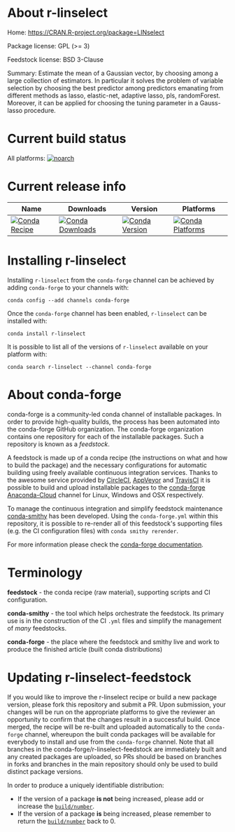 About r-linselect
=================

Home: https://CRAN.R-project.org/package=LINselect

Package license: GPL (>= 3)

Feedstock license: BSD 3-Clause

Summary: Estimate the mean of a Gaussian vector, by choosing among a large collection of estimators. In particular it solves the problem of variable selection by choosing the best predictor among  predictors emanating from different methods as lasso, elastic-net, adaptive lasso, pls, randomForest. Moreover, it can be applied for choosing the tuning parameter in a Gauss-lasso procedure.



Current build status
====================

All platforms:
[![noarch](https://img.shields.io/circleci/project/github/conda-forge/r-linselect-feedstock/master.svg?label=noarch)](https://circleci.com/gh/conda-forge/r-linselect-feedstock)

Current release info
====================

| Name | Downloads | Version | Platforms |
| --- | --- | --- | --- |
| [![Conda Recipe](https://img.shields.io/badge/recipe-r--linselect-green.svg)](https://anaconda.org/conda-forge/r-linselect) | [![Conda Downloads](https://img.shields.io/conda/dn/conda-forge/r-linselect.svg)](https://anaconda.org/conda-forge/r-linselect) | [![Conda Version](https://img.shields.io/conda/vn/conda-forge/r-linselect.svg)](https://anaconda.org/conda-forge/r-linselect) | [![Conda Platforms](https://img.shields.io/conda/pn/conda-forge/r-linselect.svg)](https://anaconda.org/conda-forge/r-linselect) |

Installing r-linselect
======================

Installing `r-linselect` from the `conda-forge` channel can be achieved by adding `conda-forge` to your channels with:

```
conda config --add channels conda-forge
```

Once the `conda-forge` channel has been enabled, `r-linselect` can be installed with:

```
conda install r-linselect
```

It is possible to list all of the versions of `r-linselect` available on your platform with:

```
conda search r-linselect --channel conda-forge
```


About conda-forge
=================

conda-forge is a community-led conda channel of installable packages.
In order to provide high-quality builds, the process has been automated into the
conda-forge GitHub organization. The conda-forge organization contains one repository
for each of the installable packages. Such a repository is known as a *feedstock*.

A feedstock is made up of a conda recipe (the instructions on what and how to build
the package) and the necessary configurations for automatic building using freely
available continuous integration services. Thanks to the awesome service provided by
[CircleCI](https://circleci.com/), [AppVeyor](https://www.appveyor.com/)
and [TravisCI](https://travis-ci.org/) it is possible to build and upload installable
packages to the [conda-forge](https://anaconda.org/conda-forge)
[Anaconda-Cloud](https://anaconda.org/) channel for Linux, Windows and OSX respectively.

To manage the continuous integration and simplify feedstock maintenance
[conda-smithy](https://github.com/conda-forge/conda-smithy) has been developed.
Using the ``conda-forge.yml`` within this repository, it is possible to re-render all of
this feedstock's supporting files (e.g. the CI configuration files) with ``conda smithy rerender``.

For more information please check the [conda-forge documentation](https://conda-forge.org/docs/).

Terminology
===========

**feedstock** - the conda recipe (raw material), supporting scripts and CI configuration.

**conda-smithy** - the tool which helps orchestrate the feedstock.
                   Its primary use is in the construction of the CI ``.yml`` files
                   and simplify the management of *many* feedstocks.

**conda-forge** - the place where the feedstock and smithy live and work to
                  produce the finished article (built conda distributions)


Updating r-linselect-feedstock
==============================

If you would like to improve the r-linselect recipe or build a new
package version, please fork this repository and submit a PR. Upon submission,
your changes will be run on the appropriate platforms to give the reviewer an
opportunity to confirm that the changes result in a successful build. Once
merged, the recipe will be re-built and uploaded automatically to the
`conda-forge` channel, whereupon the built conda packages will be available for
everybody to install and use from the `conda-forge` channel.
Note that all branches in the conda-forge/r-linselect-feedstock are
immediately built and any created packages are uploaded, so PRs should be based
on branches in forks and branches in the main repository should only be used to
build distinct package versions.

In order to produce a uniquely identifiable distribution:
 * If the version of a package **is not** being increased, please add or increase
   the [``build/number``](https://conda.io/docs/user-guide/tasks/build-packages/define-metadata.html#build-number-and-string).
 * If the version of a package **is** being increased, please remember to return
   the [``build/number``](https://conda.io/docs/user-guide/tasks/build-packages/define-metadata.html#build-number-and-string)
   back to 0.
